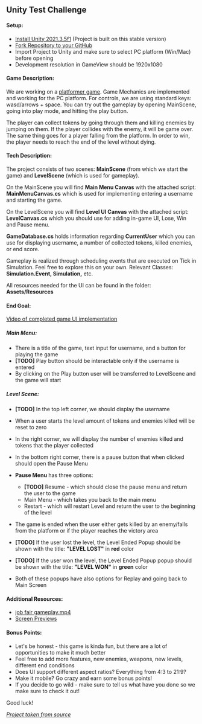 ## **Unity Test Challenge**
#### Setup:
- [Install Unity 2021.3.5f1](https://unity3d.com/get-unity/download/archive) (Project is built on this stable version)
- [Fork Repository to your GitHub](https://github.com/vanja032/UnityTestChallenge.git)
- Import Project to Unity and make sure to select PC platform (Win/Mac) before opening
- Development resolution in GameView should be 1920x1080
#### Game Description:
We are working on a [platformer game](https://assetstore.unity.com/packages/templates/platformer-microgame-151055https://assetstore.unity.com/packages/templates/platformer-microgame-151055). Game Mechanics are implemented and working for the PC platform. For controls, we are using standard keys: wasd/arrows + space. You can try out the gameplay by opening MainScene, going into play mode, and hitting the play button.

The player can collect tokens by going through them and killing enemies by jumping on them. If the player collides with the enemy, it will be game over. The same thing goes for a player falling from the platform. In order to win, the player needs to reach the end of the level without dying.
#### Tech Description:
The project consists of two scenes: **MainScene** (from which we start the game) and **LevelScene** (which is used for gameplay).

On the MainScene you will find **Main Menu Canvas** with the attached script: **MainMenuCanvas.cs** which is used for implementing entering a username and starting the game.

On the LevelScene you will find **Level UI Canvas** with the attached script: **LevelCanvas.cs** which you should use for adding in-game UI, Lose, Win and Pause menu.

**GameDatabase.cs** holds information regarding **CurrentUser** which you can use for displaying username, a number of collected tokens, killed enemies, or end score.

Gameplay is realized through scheduling events that are executed on Tick in Simulation. Feel free to explore this on your own. Relevant Classes: **Simulation.Event<T>, Simulation,** etc.

All resources needed for the UI can be found in the folder: **Assets/Resources**
#### End Goal:
[Video of completed game UI implementation](https://drive.google.com/file/d/1a0Sw97lHh7eRRrzLEMzPh8SWcipBAmtG/view?usp=sharing)
##### Main Menu:
- There is a title of the game, text input for username, and a button for playing the game
- **[TODO]** Play button should be interactable only if the username is entered
- By clicking on the Play button user will be transferred to LevelScene and the game will start

##### Level Scene:
- **[TODO]** In the top left corner, we should display the username
- When a user starts the level amount of tokens and enemies killed will be reset to zero
- In the right corner, we will display the number of enemies killed and tokens that the player collected
- In the bottom right corner, there is a pause button that when clicked should open the Pause Menu
- **Pause Menu** has three options:
  - **[TODO]** Resume - which should close the pause menu and return the user to the game
  - Main Menu - which takes you back to the main menu
  - Restart - which will restart Level and return the user to the beginning of the level



- The game is ended when the user either gets killed by an enemy/falls from the platform or if the player reaches the victory area
- **[TODO]** If the user lost the level, the Level Ended Popup should be shown with the title: **"LEVEL LOST"** in **red** color
- **[TODO]** If the user won the level, the Level Ended Popup popup should be shown with the title: **"LEVEL WON"** in **green** color
- Both of these popups have also options for Replay and going back to Main Screen  

#### Additional Resources:
- [job fair gameplay.mp4](https://drive.google.com/file/d/1a0Sw97lHh7eRRrzLEMzPh8SWcipBAmtG/view?usp=sharing)
- [Screen Previews](https://drive.google.com/drive/folders/175QLrnE8aIzhR2NF0tb64Ec8NFekZrkc?usp=sharing)
#### Bonus Points:
- Let's be honest - this game is kinda fun, but there are a lot of opportunities to make it much better
- Feel free to add more features, new enemies, weapons, new levels, different end conditions
- Does UI support different aspect ratios? Everything from 4:3 to 21:9?
- Make it mobile? Go crazy and earn some bonus points!
- If you decide to go wild - make sure to tell us what have you done so we make sure to check it out!

Good luck!

*[Project taken from source](https://github.com/Nordeus/jobfair21-frontend-challange.git)*
